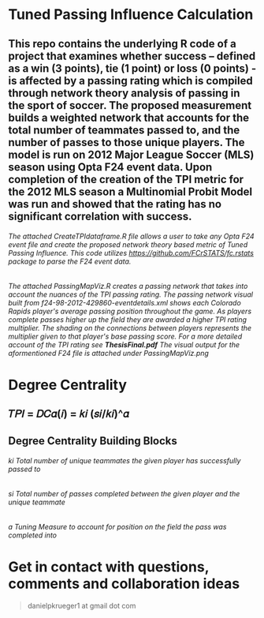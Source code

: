 # Tuned Passing Influence Calculation 
## This repo contains the underlying R code of a project that examines whether success – defined as a win (3 points), tie (1 point) or loss (0 points) - is affected by a passing rating which is compiled through network theory analysis of passing in the sport of soccer. The proposed measurement builds a weighted network that accounts for the total number of teammates passed to, and the number of passes to those unique players. The model is run on 2012 Major League Soccer (MLS) season using Opta F24 event data. Upon completion of the creation of the TPI metric for the 2012 MLS season a Multinomial Probit Model was run and showed that the rating has no significant correlation with success.
###### The attached CreateTPIdataframe.R file allows a user to take any Opta F24 event file and create the proposed network theory based metric of Tuned Passing Influence. This code utilizes https://github.com/FCrSTATS/fc.rstats package to parse the F24 event data.
###### The attached PassingMapViz.R creates a passing network that takes into account the nuances of the TPI passing rating. The passing network visual built from f24-98-2012-429860-eventdetails.xml shows each Colorado Rapids player's average passing position throughout the game. As players complete passes higher up the field they are awarded a higher TPI rating multiplier. The shading on the connections between players represents the multiplier given to that player's base passing score. For a more detailed account of the TPI rating see **ThesisFinal.pdf** The visual output for the aformentioned F24 file is attached under PassingMapViz.png
# Degree Centrality 
## 𝑇𝑃𝐼 = 𝐷𝐶𝛼(𝑖) = 𝑘𝑖 (𝑠𝑖/𝑘𝑖)^𝛼

## Degree Centrality Building Blocks 
###### ki  Total number of unique teammates the given player has successfully passed to 
###### si Total number of passes completed between the given player and the unique teammate 
###### a Tuning Measure to account for position on the field the pass was completed into 

# Get in contact with questions, comments and collaboration ideas 
> danielpkrueger1 at gmail dot com
